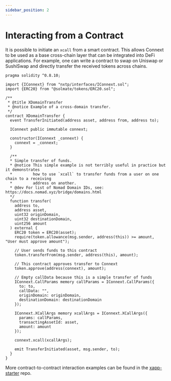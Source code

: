 ```yaml
---
sidebar_position: 2 
---
```


# Interacting from a Contract

It is possible to initiate an `xcall` from a smart contract. This allows Connext to be used as a base cross-chain layer that can be integrated into DeFi applications. For example, one can write a contract to swap on Uniswap or SushiSwap and directly transfer the received tokens across chains.

```
pragma solidity ^0.8.10;

import {IConnext} from "nxtp/interfaces/IConnext.sol";
import {ERC20} from "@solmate/tokens/ERC20.sol";

/**
 * @title XDomainTransfer
 * @notice Example of a cross-domain transfer.
 */
contract XDomainTransfer {
  event TransferInitiated(address asset, address from, address to);

  IConnext public immutable connext;

  constructor(IConnext _connext) {
    connext = _connext;
  }

  /**
  * Simple transfer of funds.
  * @notice This simple example is not terribly useful in practice but it demonstrates  
  *         how to use `xcall` to transfer funds from a user on one chain to a receiving  
  *         address on another.
  * @dev For list of Nomad Domain IDs, see: https://docs.nomad.xyz/bridge/domains.html
  */
  function transfer(
    address to,
    address asset,
    uint32 originDomain,
    uint32 destinationDomain,
    uint256 amount
  ) external {
    ERC20 token = ERC20(asset);
    require(token.allowance(msg.sender, address(this)) >= amount, "User must approve amount");

    // User sends funds to this contract
    token.transferFrom(msg.sender, address(this), amount);

    // This contract approves transfer to Connext
    token.approve(address(connext), amount);

    // Empty callData because this is a simple transfer of funds
    IConnext.CallParams memory callParams = IConnext.CallParams({
      to: to,
      callData: "",
      originDomain: originDomain,
      destinationDomain: destinationDomain
    });

    IConnext.XCallArgs memory xcallArgs = IConnext.XCallArgs({
      params: callParams,
      transactingAssetId: asset,
      amount: amount
    });

    connext.xcall(xcallArgs);

    emit TransferInitiated(asset, msg.sender, to);
  }
}
```

More contract-to-contract interaction examples can be found in the [xapp-starter](https://github.com/connext/xapp-starter/) repo.
